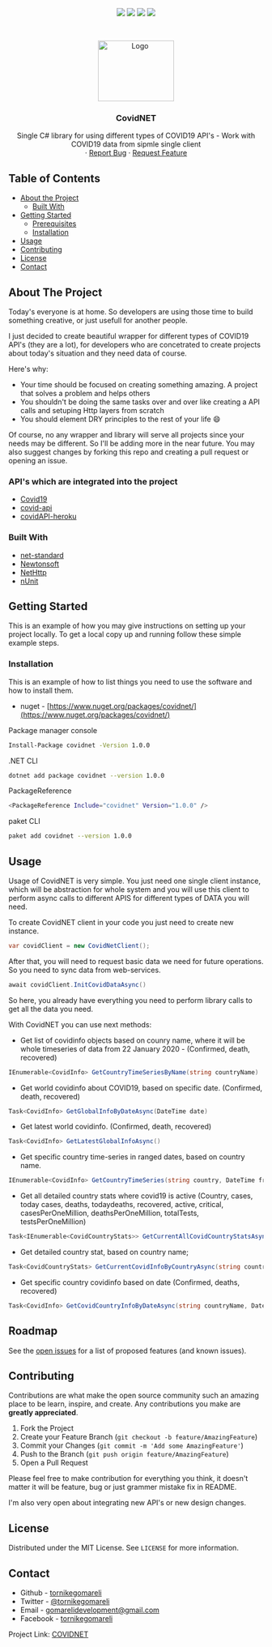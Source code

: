 <p align="center">
<img src="https://img.shields.io/badge/License-MIT-yellow.svg">
<img src="https://img.shields.io/badge/language-csharp-red.svg">
<img src="https://img.shields.io/badge/tests-nunit-green.svg">
<img src="https://img.shields.io/badge/netstandard-2.1-red.svg">
</p>  



<!-- PROJECT LOGO -->
<br />
<p align="center">
  <a href="https://s3.xopic.de/openwho-public/channels/7fSc4JEBeO9H0P4b8d1Cfq/logo_v1.png">
    <img src="https://s3.xopic.de/openwho-public/channels/7fSc4JEBeO9H0P4b8d1Cfq/logo_v1.png" alt="Logo" width="150" height="120">
  </a>

  <h3 align="center">CovidNET</h3>

  <p align="center">
    Single C# library for using different types of COVID19 API's - Work with COVID19 data from sipmle single client
    <br />    ·
    <a href="https://github.com/tornikegomareli/CovidNET/issues">Report Bug</a>
    ·
    <a href="https://github.com/tornikegomareli/CovidNET/issues">Request Feature</a>
  </p>
</p>


<!-- TABLE OF CONTENTS -->
## Table of Contents

* [About the Project](#about-the-project)
  * [Built With](#built-with)
* [Getting Started](#getting-started)
  * [Prerequisites](#prerequisites)
  * [Installation](#installation)
* [Usage](#usage)
* [Contributing](#contributing)
* [License](#license)
* [Contact](#contact)



<!-- ABOUT THE PROJECT -->
## About The Project

Today's everyone is at home. So developers are using those time to build something creative, or just usefull for another people. 

I just decided to create beautiful wrapper for different types of COVID19 API's (they are a lot), for developers who are concetrated to create projects about today's situation and they need data of course.

Here's why:
* Your time should be focused on creating something amazing. A project that solves a problem and helps others
* You shouldn't be doing the same tasks over and over like creating a API calls and setuping Http layers from scratch
* You should element DRY principles to the rest of your life :smile:

Of course, no any wrapper and library will serve all projects since your needs may be different. So I'll be adding more in the near future. You may also suggest changes by forking this repo and creating a pull request or opening an issue.

### API's which are integrated into the project
* [Covid19](https://github.com/pomber/covid19)
* [covid-api](https://github.com/backtrackbaba/covid-api)
* [covidAPI-heroku](https://github.com/javieraviles/covidAPI)

### Built With
* [net-standard](https://docs.microsoft.com/en-us/dotnet/standard/net-standard)
* [Newtonsoft](https://www.newtonsoft.com/json)
* [NetHttp](https://www.nuget.org/packages/System.Net.Http/)
* [nUnit](https://nunit.org/)



<!-- GETTING STARTED -->
## Getting Started

This is an example of how you may give instructions on setting up your project locally.
To get a local copy up and running follow these simple example steps.

### Installation


This is an example of how to list things you need to use the software and how to install them.
* nuget - [https://www.nuget.org/packages/covidnet/](https://www.nuget.org/packages/covidnet/)


 Package manager console
```sh
Install-Package covidnet -Version 1.0.0
```
.NET CLI
```sh
dotnet add package covidnet --version 1.0.0
```
PackageReference
```sh
<PackageReference Include="covidnet" Version="1.0.0" />
```
paket CLI
```sh
paket add covidnet --version 1.0.0
```

<!-- USAGE EXAMPLES -->
## Usage

Usage of CovidNET is very simple.
You just need one single client instance, which will be abstraction for whole system and you will use this client to perform async calls to different APIS for different types of DATA you will need.

To create CovidNET client in your code you just need to create new instance.
```csharp
var covidClient = new CovidNetClient();
```
After that, you will need to request basic data we need for future operations. So you need to sync data from web-services.

```csharp
await covidClient.InitCovidDataAsync()
```
So here, you already have everything you need to perform library calls to get all the data you need. 

With CovidNET you can use next methods:

* Get list of covidinfo objects based on counry name, where it will be whole timeseries of data from 22 January 2020 - (Confirmed, death, recovered)
```csharp
IEnumerable<CovidInfo> GetCountryTimeSeriesByName(string countryName)
```
* Get world covidinfo about COVID19, based on specific date. (Confirmed, death, recovered)
```csharp
Task<CovidInfo> GetGlobalInfoByDateAsync(DateTime date)
```
* Get latest world covidinfo. (Confirmed, death, recovered)
```csharp
Task<CovidInfo> GetLatestGlobalInfoAsync()
```
* Get specific country time-series in ranged dates, based on country name.
```csharp
IEnumerable<CovidInfo> GetCountryTimeSeries(string country, DateTime from, DateTime to)
```
* Get all detailed country stats where covid19 is active (Country, cases, today cases, deaths, todaydeaths, recovered, active, critical, casesPerOneMillion, deathsPerOneMillion, totalTests, testsPerOneMillion)
```csharp
Task<IEnumerable<CovidCountryStats>> GetCurrentAllCovidCountryStatsAsync()
```
* Get detailed country stat, based on country name;
```csharp
Task<CovidCountryStats> GetCurrentCovidInfoByCountryAsync(string country)
```
* Get specific country covidinfo based on date (Confirmed, deaths, recovered)
```csharp
Task<CovidInfo> GetCovidCountryInfoByDateAsync(string countryName, DateTime dateTime)
```
<!-- ROADMAP -->
## Roadmap

See the [open issues](https://github.com/othneildrew/Best-README-Template/issues) for a list of proposed features (and known issues).

<!-- CONTRIBUTING -->
## Contributing

Contributions are what make the open source community such an amazing place to be learn, inspire, and create. Any contributions you make are **greatly appreciated**.

1. Fork the Project
2. Create your Feature Branch (`git checkout -b feature/AmazingFeature`)
3. Commit your Changes (`git commit -m 'Add some AmazingFeature'`)
4. Push to the Branch (`git push origin feature/AmazingFeature`)
5. Open a Pull Request

Please feel free to make contribution for everything you think, it doesn't matter it will be feature, bug or just grammer mistake fix in README.

I'm also very open about integrating new API's or new design changes. 
<!-- LICENSE -->
## License

Distributed under the MIT License. See `LICENSE` for more information.
<!-- CONTACT -->
## Contact

- Github - [tornikegomareli](https://github.com/tornikegomareli)
- Twitter - [@tornikegomareli](https://twitter.com/tornikegomareli)  
- Email - gomarelidevelopment@gmail.com
- Facebook - [tornikegomareli](https://www.facebook.com/microg)

Project Link: [COVIDNET](https://github.com/tornikegomareli/CovidNET)





